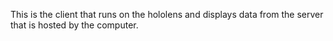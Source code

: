 This is the client that runs on the hololens and displays data from the server that is hosted by the computer.
